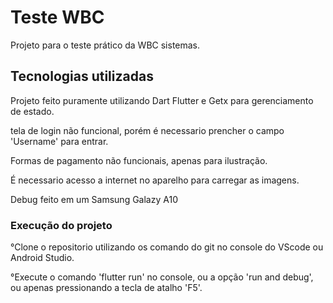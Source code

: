 # Teste WBC

Projeto para o teste prático da WBC sistemas.

## Tecnologias utilizadas 

Projeto feito puramente utilizando Dart Flutter e Getx para gerenciamento de estado.

tela de login não funcional, porém é necessario prencher o campo 'Username' para entrar.

Formas de pagamento não funcionais, apenas para ilustração.

É necessario acesso a internet no aparelho para carregar as imagens.

Debug feito em um Samsung Galazy A10

### Execução do projeto

°Clone o repositorio utilizando os comando do git no console do VScode ou Android Studio.

°Execute o comando 'flutter run' no console, ou a opção 'run and debug', ou apenas pressionando a tecla de atalho 'F5'.





